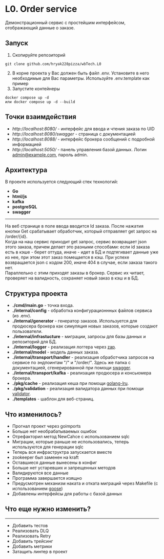 # L0. Order service
Демонстрационный сервис с простейшим интерфейсом, отображающий данные о заказе. 
## Запуск
1. Скопируйте репозиторий
```shell
git clone github.com/hryak228pizza/wbTech.L0
```
2. В корне проекта у Вас должен быть файл .env. Установите в него необходимые для Вас параметры. Используйте .env.template как пример
3. Запустите контейнеры
```shell
docker compose up -d
или docker compose up -d --build
```
## Точки взаимдействия
- _http://localhost:8080/_ - интерфейс для ввода и чтения заказа по UID
- _http://localhost:8080/swagger_ - страница с документацией
- _http://localhost:8088/_ - интерфейс брокера сообщений с подробной информацией
- _http://localhost:5050/_ - панель управления базой данных. Логин admin@example.com, пароль admin.
## Архитектура
В проекте используется следующий стек технологий:
- __Go__
- __html/js__
- __kafka__
- __postgreSQL__
- __swagger__
***
На веб странице в поле ввода вводится Id заказа. После нажатия кнопки Get срабатывает обработчик, который отправляет get запрос на /order/{id}.   
Когда на наш сервис приходит get запрос, сервис возвращает json этого заказа, причем делает это разными способами: если id заказа есть в кэше - берет оттуда, иначе - идет в БД и подтягивает данные уже из нее, при этом этот заказ помещается в кэш. При успехе возвращается json c кодом 200, иначе 404 в случае, если заказа такого нет.   
Параллельно с этим приходят заказы в брокер. Сервис их читает, проверяет на валидность, сохраняет новый заказ в кэш и в БД.   

## Структура проекта
- __./cmd/main.go__ - точка входа.
- __./internal/config__ - обработка конфигурационнных файлов сервиса (из .env).
- __./internal/generator__ - генератор заказов. Используется для продюсера брокера как симуляция новых заказов, которые создают пользователи.
- __./internal/infrastucture__ - миграции, запросы для базы данных и репозиторий для БД.
- __./internal/logger__ - реализация логгера через [zap](https://pkg.go.dev/go.uber.org/zap).
- __./internal/model__ - модель данных заказа.
- __./internal/transport/handler__ - реализация обработчика запросов на сервисе по эндпоинтам "/" и "/order/". Здесь же папка с документацией, сгенерированной при помощи [swagger](https://github.com/swaggo/swag).
- __./internal/transport/kafka__ - реализация продюсера и консьюмера брокера.
- __./pkg/cache__ - реализация кеша при помощи [golang-lru](https://github.com/hashicorp/golang-lru).
- __./pkg/validation__ - реализация валидатора данных при помощи [validator](https://github.com/go-playground/validator).
- __./templates__ - шаблон для веб-страниц.

## Что изменилось?
- Прогнал проект через goimports
- Больше нет необрабатываемых ошибок
- Отрефакторил метод NewCahce с использованием sqlc
- Миграции, которые раньше не использовались, теперь используются для генерации sqlc
- Теперь вся инфраструктра запускается вместе
- zookeeper был заменен на kraft
- Оставшиеся данные вынесены в конфиг
- Больше нет устаревших и запрещенных методов
- Валидируются все данные
- Программа завершается изящно
- Предусмотрен механизм наката и отката миграций через Makefile (с использованием [goose](https://github.com/pressly/goose))
- Добавлены интерфейсы для работы с базой данных

## Что еще нужно изменить?
___
- Добавить тестов
- Реализовать DLQ
- Реализовать Retry
- Добавить трейсинг
- Добавить метрики
- Затащить линтер в проект
